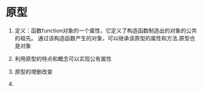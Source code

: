 # 原型
1. 定义：函数function对象的一个属性，它定义了构造函数制造出的对象的公共的祖先。 通过该构造函数产生的对象，可以继承该原型的属性和方法.原型也是对象

2. 利用原型的特点和概念可以实现公有属性

3. 原型的增删改查

4. 

